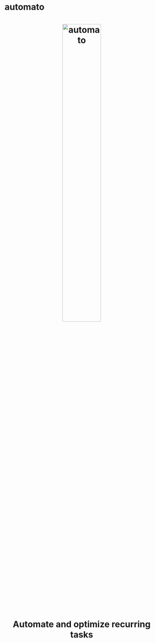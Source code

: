 # automato
<h1  align="center">
<img  alt="automato"  title="#automato"  src="https://image.flaticon.com/icons/png/512/1447/1447604.png"  width="50%"  /><br/>
 Automate and optimize recurring tasks
</h1>